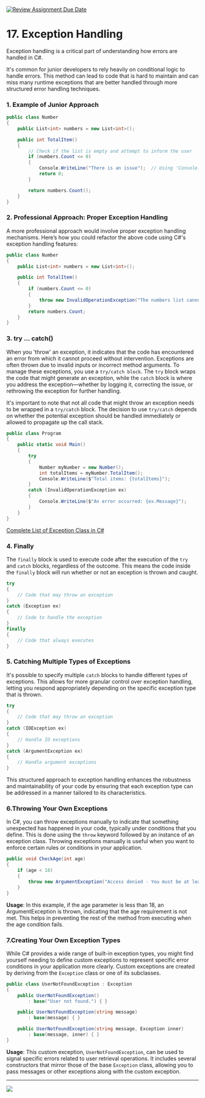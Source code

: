 [![Review Assignment Due Date](https://classroom.github.com/assets/deadline-readme-button-22041afd0340ce965d47ae6ef1cefeee28c7c493a6346c4f15d667ab976d596c.svg)](https://classroom.github.com/a/dYXTjxDN)
# 17. Exception Handling
Exception handling is a critical part of understanding how errors are handled in C#.

It's common for junior developers to rely heavily on conditional logic to handle errors. This method can lead to code that is hard to maintain and can miss many runtime exceptions that are better handled through more structured error handling techniques.

### 1. Example of Junior Approach

```csharp 
public class Number
{
    public List<int> numbers = new List<int>();

    public int TotalItem()
    {
        // Check if the list is empty and attempt to inform the user
        if (numbers.Count <= 0)
        {
            Console.WriteLine("There is an issue");  // Using 'Console.WriteLine' instead of 'echo'
            return 0;
        }

        return numbers.Count();
    }
}
```

### 2. Professional Approach: Proper Exception Handling
A more professional approach would involve proper exception handling mechanisms. Here’s how you could refactor the above code using C#'s exception handling features:

```csharp
public class Number
{
    public List<int> numbers = new List<int>();

    public int TotalItem()
    {
        if (numbers.Count <= 0)
        {
            throw new InvalidOperationException("The numbers list cannot be empty.");
        }
        return numbers.Count;
    }
}
```

### 3. try ... catch()
When you 'throw' an exception, it indicates that the code has encountered an error from which it cannot proceed without intervention. Exceptions are often thrown due to invalid inputs or incorrect method arguments. To manage these exceptions, you use a `try/catch block`. The `try` block wraps the code that might generate an exception, while the `catch` block is where you address the exception—whether by logging it, correcting the issue, or rethrowing the exception for further handling.

It's important to note that not all code that might throw an exception needs to be wrapped in a `try/catch` block. The decision to use `try/catch` depends on whether the potential exception should be handled immediately or allowed to propagate up the call stack.

```csharp 
public class Program
{
    public static void Main()
    {
        try
        {
            Number myNumber = new Number();
            int totalItems = myNumber.TotalItem();
            Console.WriteLine($"Total items: {totalItems}");
        }
        catch (InvalidOperationException ex)
        {
            Console.WriteLine($"An error occurred: {ex.Message}");
        }
    }
}
```

[Complete List of Exception Class in C#](https://www.completecsharptutorial.com/basic/complete-system-exception.php)

### 4. Finally
The `finally` block is used to execute code after the execution of the `try` and `catch` blocks, regardless of the outcome. This means the code inside the `finally` block will run whether or not an exception is thrown and caught.

```csharp
try
{
    // Code that may throw an exception
}
catch (Exception ex)
{
    // Code to handle the exception
}
finally
{
    // Code that always executes
}
```

### 5. Catching Multiple Types of Exceptions
It's possible to specify multiple `catch` blocks to handle different types of exceptions. This allows for more granular control over exception handling, letting you respond appropriately depending on the specific exception type that is thrown.

```csharp
try
{
    // Code that may throw an exception
}
catch (IOException ex)
{
    // Handle IO exceptions
}
catch (ArgumentException ex)
{
    // Handle argument exceptions
}
```

This structured approach to exception handling enhances the robustness and maintainability of your code by ensuring that each exception type can be addressed in a manner tailored to its characteristics.

### 6.Throwing Your Own Exceptions
In C#, you can throw exceptions manually to indicate that something unexpected has happened in your code, typically under conditions that you define. This is done using the `throw` keyword followed by an instance of an exception class. Throwing exceptions manually is useful when you want to enforce certain rules or conditions in your application.

```csharp
public void CheckAge(int age)
{
    if (age < 18)
    {
        throw new ArgumentException("Access denied - You must be at least 18 years old.");
    }
}
```

**Usage**: In this example, if the age parameter is less than 18, an ArgumentException is thrown, indicating that the age requirement is not met. This helps in preventing the rest of the method from executing when the age condition fails.

### 7.Creating Your Own Exception Types
While C# provides a wide range of built-in exception types, you might find yourself needing to define custom exceptions to represent specific error conditions in your application more clearly. Custom exceptions are created by deriving from the `Exception` class or one of its subclasses.

```csharp
public class UserNotFoundException : Exception
{
    public UserNotFoundException()
        : base("User not found.") { }

    public UserNotFoundException(string message)
        : base(message) { }

    public UserNotFoundException(string message, Exception inner)
        : base(message, inner) { }
}
```

**Usage**: This custom exception, `UserNotFoundException`, can be used to signal specific errors related to user retrieval operations. It includes several constructors that mirror those of the base `Exception` class, allowing you to pass messages or other exceptions along with the custom exception.

---

![](https://media4.giphy.com/media/v1.Y2lkPTc5MGI3NjExaW5wMWU2eGI0YjI4N2I1Ymp1YzJnczI5NmhsdTNycHBoaWxtNnN4ZyZlcD12MV9pbnRlcm5hbF9naWZfYnlfaWQmY3Q9Zw/MeAjdMQIqQ2iX1RDt9/giphy.gif)
